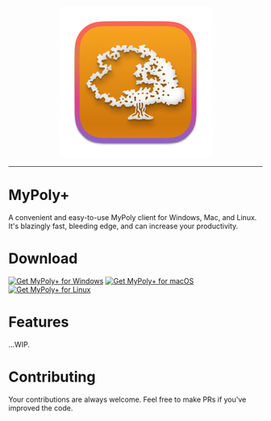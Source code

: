 <p align="center">
<img src="./assets/1024x1024.png" height="300" width="300">
</p>

***

# MyPoly+

A convenient and easy-to-use MyPoly client for Windows, Mac, and Linux. It's blazingly fast, bleeding edge, and can increase your productivity.

# Download

<a href="https://workinprogress.com"><img src="https://img.shields.io/badge/Windows-0078D6?style=for-the-badge&logo=windows&logoColor=white" alt="Get MyPoly+ for Windows"></a>
<a href="https://workinprogress.com"><img src="https://img.shields.io/badge/macos-000000?style=for-the-badge&logo=macos&logoColor=F0F0F0" alt="Get MyPoly+ for macOS"></a>
<a href="https://workinprogress.com"><img src="https://img.shields.io/badge/Linux-FCC624?style=for-the-badge&logo=linux&logoColor=black" alt="Get MyPoly+ for Linux"></a>

# Features

...WIP.

# Contributing

Your contributions are always welcome. Feel free to make PRs if you've improved the code.
